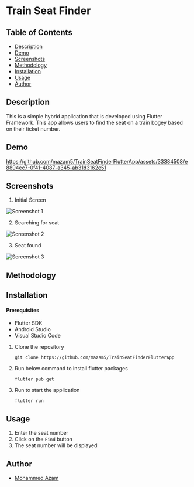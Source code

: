 # Train Seat Finder

## Table of Contents

- [Description](#description)
- [Demo](#demo)
- [Screenshots](#screenshots)
- [Methodology](#methodology)
- [Installation](#installation)
- [Usage](#usage)
- [Author](#author)

## Description

This is a simple hybrid application that is developed using Flutter Framework.
This app allows users to find the seat on a train bogey based on their ticket number.

## Demo


https://github.com/mazam5/TrainSeatFinderFlutterApp/assets/33384508/e8894ec7-0f41-4087-a345-ab31d3162e51



## Screenshots

1. Initial Screen

![Screenshot 1](/screenshots/1.png)

2. Searching for seat

![Screenshot 2](/screenshots/2.png)

3. Seat found

![Screenshot 3](/screenshots/3.png)

## Methodology

## Installation

#### Prerequisites

- Flutter SDK
- Android Studio
- Visual Studio Code

1. Clone the repository

   ```
   git clone https://github.com/mazam5/TrainSeatFinderFlutterApp
   ```

2. Run below command to install flutter packages

   ```
   flutter pub get
   ```

3. Run to start the application

   ```
   flutter run
   ```

## Usage

1. Enter the seat number
2. Click on the `Find` button
3. The seat number will be displayed

## Author

- [Mohammed Azam](https://www.linkedin.com/in/azam5/)
